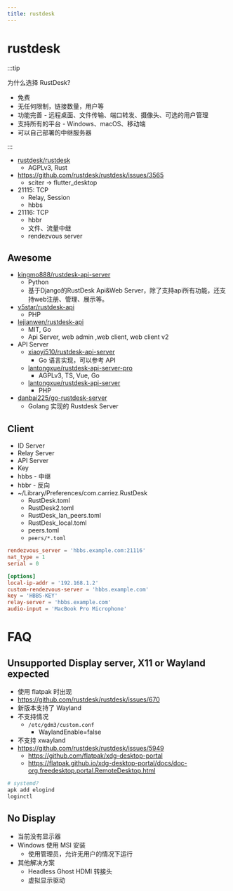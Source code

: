 ```yaml
---
title: rustdesk
---
```


# rustdesk

:::tip

为什么选择 RustDesk?

- 免费
- 无任何限制，链接数量，用户等
- 功能完善 - 远程桌面、文件传输、端口转发、摄像头、可选的用户管理
- 支持所有的平台 - Windows、macOS、移动端
- 可以自己部署的中继服务器

:::

- [rustdesk/rustdesk](https://github.com/rustdesk/rustdesk)
  - AGPLv3, Rust
- https://github.com/rustdesk/rustdesk/issues/3565
  - sciter -> flutter_desktop
- 21115: TCP
  - Relay, Session
  - hbbs
- 21116: TCP
  - hbbr
  - 文件、流量中继
  - rendezvous server

## Awesome

- [kingmo888/rustdesk-api-server](https://github.com/kingmo888/rustdesk-api-server)
  - Python
  - 基于Django的RustDesk Api&Web Server，除了支持api所有功能，还支持web注册、管理、展示等。
- [v5star/rustdesk-api](https://github.com/v5star/rustdesk-api)
  - PHP
- [lejianwen/rustdesk-api](https://github.com/lejianwen/rustdesk-api)
  - MIT, Go
  - Api Server, web admin ,web client, web client v2
- API Server
  - [xiaoyi510/rustdesk-api-server](https://github.com/xiaoyi510/rustdesk-api-server)
    - Go 语言实现，可以参考 API
  - [lantongxue/rustdesk-api-server-pro](https://github.com/lantongxue/rustdesk-api-server-pro)
    - AGPLv3, TS, Vue, Go
  - [lantongxue/rustdesk-api-server](https://github.com/lantongxue/rustdesk-api-server)
    - PHP
- [danbai225/go-rustdesk-server](https://github.com/danbai225/go-rustdesk-server)
  - Golang 实现的 Rustdesk Server

## Client

- ID Server
- Relay Server
- API Server
- Key
- hbbs - 中继
- hbbr - 反向
- ~/Library/Preferences/com.carriez.RustDesk
  - RustDesk.toml
  - RustDesk2.toml
  - RustDesk_lan_peers.toml
  - RustDesk_local.toml
  - peers.toml
  - `peers/*.toml`

```toml title="RustDesk2.toml"
rendezvous_server = 'hbbs.example.com:21116'
nat_type = 1
serial = 0

[options]
local-ip-addr = '192.168.1.2'
custom-rendezvous-server = 'hbbs.example.com'
key = 'HBBS-KEY'
relay-server = 'hbbs.example.com'
audio-input = 'MacBook Pro Microphone'
```

# FAQ

## Unsupported Display server, X11 or Wayland expected

- 使用 flatpak 时出现
- https://github.com/rustdesk/rustdesk/issues/670
- 新版本支持了 Wayland
- 不支持情况
  - `/etc/gdm3/custom.conf`
    - WaylandEnable=false
- 不支持 xwayland
- https://github.com/rustdesk/rustdesk/issues/5949
  - https://github.com/flatpak/xdg-desktop-portal
  - https://flatpak.github.io/xdg-desktop-portal/docs/doc-org.freedesktop.portal.RemoteDesktop.html

```bash
# systemd?
apk add elogind
loginctl
```

## No Display

- 当前没有显示器
- Windows 使用 MSI 安装
  - 使用管理员，允许无用户的情况下运行
- 其他解决方案
  - Headless Ghost HDMI 转接头
  - 虚拟显示驱动
